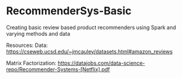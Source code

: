 # RecommenderSys-Basic
Creating basic review based product recommenders using Spark and varying methods and data

Resources: 
Data:
https://cseweb.ucsd.edu/~jmcauley/datasets.html#amazon_reviews

Matrix Factorization:
https://datajobs.com/data-science-repo/Recommender-Systems-[Netflix].pdf
